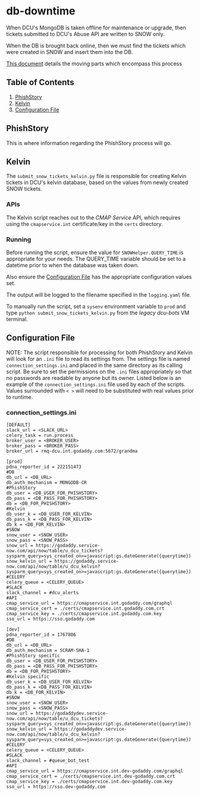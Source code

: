 # db-downtime
When DCU's MongoDB is taken offline for maintenance or upgrade, then tickets submitted to DCU's Abuse API are written to SNOW only.

When the DB is brought back online, then we must find the tickets which were created in SNOW and insert them into the DB.

[This document](https://confluence.godaddy.com/display/ITSecurity/Abuse+API+MongoDB+Upgrade+Readiness) details the moving parts which encompass this process

## Table of Contents
  1. [PhishStory](#phishstory)
  2. [Kelvin](#kelvin)
  3. [Configuration File](#configuration-file)

## PhishStory

This is where information regarding the PhishStory process will go.

## Kelvin

The `submit_snow_tickets_kelvin.py` file is responsible for creating Kelvin tickets in DCU's kelvin database, based on the values from newly created SNOW tickets.

### APIs

The Kelvin script reaches out to the _CMAP Service_ API, which requires using the `cmapservice.int` certificate/key in the `certs` directory.

### Running

Before running the script, ensure the value for `SNOWHelper.QUERY_TIME` is appropriate for your needs.
The QUERY_TIME variable should be set to a datetime prior to when the database was taken down.

Also ensure the [Configuration File](#configuration-file) has the appropriate configuration values set.

The output will be logged to the filename specified in the `logging.yaml` file.

To manually run the script, set a `sysenv` environment variable to `prod` and type `python submit_snow_tickets_kelvin.py` from the _legacy dcu-bots_ VM terminal.

## Configuration File

NOTE: The script responsible for processing for both PhishStory and Kelvin will look for an ```.ini``` file to read its settings from.
The settings file is named ```connection_settings.ini``` and placed in the same directory as its calling script.
Be sure to set the permissions on the ```.ini``` files appropriately so that no passwords are readable by anyone but its owner.
Listed below is an example of the ```connection_settings.ini``` file used by each of the scripts.
Values surrounded with ```< >``` will need to be substituted with real values prior to runtime.

### connection_settings.ini

```
[DEFAULT]
slack_url = <SLACK_URL>
celery_task = run.process
broker_user = <BROKER_USER>
broker_pass = <BROKER_PASS>
broker_url = rmq-dcu.int.godaddy.com:5672/grandma

[prod]
pdna_reporter_id = 222151473
#DB
db_url = <DB_URL>
db_auth_mechanism = MONGODB-CR
#PhishStory
db_user = <DB_USER_FOR_PHISHSTORY>
db_pass = <DB_PASS_FOR_PHISHSTORY>
db = <DB_FOR_PHISHSTORY>
#Kelvin
db_user_k = <DB_USER_FOR_KELVIN>
db_pass_k = <DB_PASS_FOR_KELVIN>
db_k = <DB_FOR_KELVIN>
#SNOW
snow_user = <SNOW_USER>
snow_pass = <SNOW_PASS>
snow_url = https://godaddy.service-now.com/api/now/table/u_dcu_tickets?sysparm_query=sys_created_on>=javascript:gs.dateGenerate({querytime})
snow_kelvin_url = https://godaddy.service-now.com/api/now/table/u_dcu_kelvin?sysparm_query=sys_created_on>=javascript:gs.dateGenerate({querytime})
#CELERY
celery_queue = <CELERY_QUEUE>
#SLACK
slack_channel = #dcu_alerts
#API
cmap_service_url = https://cmapservice.int.godaddy.com/graphql
cmap_service_cert = ./certs/cmapservice.int.godaddy.com.crt
cmap_service_key = ./certs/cmapservice.int.godaddy.com.key
sso_url = https://sso.godaddy.com

[dev]
pdna_reporter_id = 1767806
#DB
db_url = <DB_URL>
db_auth_mechanism = SCRAM-SHA-1
#PhishStory specific
db_user = <DB_USER_FOR_PHISHSTORY>
db_pass = <DB_PASS_FOR_PHISHSTORY>
db = <DB_FOR_PHISHSTORY>
#Kelvin specific
db_user_k = <DB_USER_FOR_KELVIN>
db_pass_k = <DB_PASS_FOR_KELVIN>
db_k = <DB_FOR_KELVIN>
#SNOW
snow_user = <SNOW_USER>
snow_pass = <SNOW_PASS>
snow_url = https://godaddydev.service-now.com/api/now/table/u_dcu_tickets?sysparm_query=sys_created_on>=javascript:gs.dateGenerate({querytime})
snow_kelvin_url = https://godaddydev.service-now.com/api/now/table/u_dcu_kelvin?sysparm_query=sys_created_on>=javascript:gs.dateGenerate({querytime})
#CELERY
celery_queue = <CELERY_QUEUE>
#SLACK
slack_channel = #queue_bot_test
#API
cmap_service_url = https://cmapservice.int.dev-godaddy.com/graphql
cmap_service_cert = ./certs/cmapservice.int.dev-godaddy.com.crt
cmap_service_key = ./certs/cmapservice.int.dev-godaddy.com.key
sso_url = https://sso.dev-godaddy.com
```